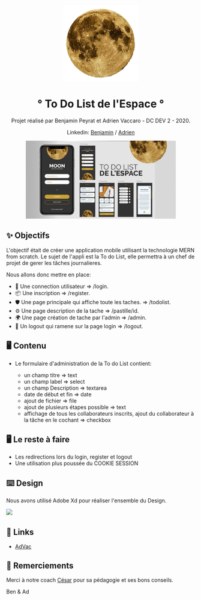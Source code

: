 <p align="center">
    <img width="200" src="react_src\src\images\moon.png">
</p>

<h1 align="center">° To Do List de l'Espace °</h1>

<div align="center">

Projet réalisé par Benjamin Peyrat et Adrien Vaccaro - DC DEV 2 - 2020.

<span>Linkedin: </span>
<a href="https://www.linkedin.com/in/benjamin-peyrat-4731a3174/">Benjamin</a>
<span>/</span>
<a href="https://www.linkedin.com/in/adrien-vaccaro/">Adrien</a>

</div>

<div align="center"><img width="400" src="react_src\src\images\vue-readme.png"></div>

## ✨ Objectifs

L'objectif était de créer une application mobile utilisant la technologie MERN from scratch.
Le sujet de l'appli est la To do List, elle permettra à un chef de projet de gerer les tâches journalieres.

Nous allons donc mettre en place:

- 🌈 Une connection utilisateur => /login.
- 📦 Une inscription => /register.
- 🛡 Une page principale qui affiche toute les taches. => /todolist.
- ⚙️ Une page description de la tache => /pastille/id.
- 🌍 Une page création de tache par l'admin => /admin.
- 🎨 Un logout qui ramene sur la page login => /logout.

## 🖥 Contenu

- Le formulaire d'administration de la To do List contient:

  - un champ titre => text
  - un champ label  => select
  - un champ Description => textarea
  - date de début et fin => date
  - ajout de fichier => file
  - ajout de plusieurs étapes possible => text
  - affichage de tous les collaborateurs inscrits, ajout du collaborateur à la tâche en le cochant => checkbox

## 🖥 Le reste à faire

- Les redirections lors du login, register et logout
- Une utilisation plus poussée du COOKIE SESSION

## ⌨️ Design

Nous avons utilisé Adobe Xd pour réaliser l'ensemble du Design.

<p align="left">
<a href="https://xd.adobe.com/view/5d6f2e10-05d9-4215-66e2-18bb4af23700-2b5e/?fullscreen">
    <img width="50" src="https://cdn.freebiesupply.com/logos/large/2x/adobe-xd-logo-png-transparent.png">
</a>
</p>


## 🔗 Links

- [AdVac](https://advac.fr/)


## 🤝 Remerciements

Merci à notre coach [César](https://www.linkedin.com/in/cesarfraisseix/) pour sa pédagogie et ses bons conseils.

Ben & Ad